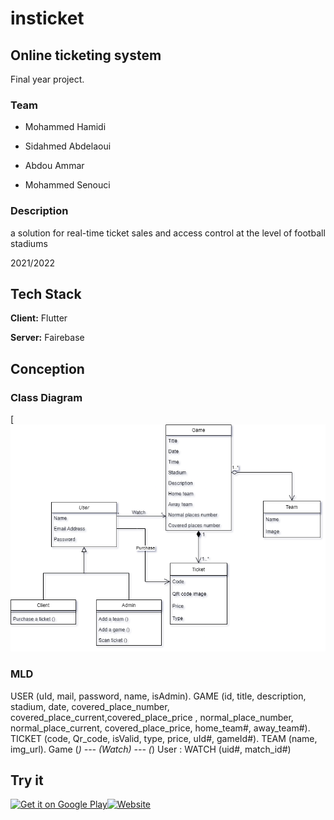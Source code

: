 # insticket
## Online ticketing system
Final year project.

### Team

- Mohammed Hamidi

- Sidahmed Abdelaoui

- Abdou Ammar

- Mohammed Senouci

### Description

a solution for real-time ticket sales and access control at the level of football stadiums

2021/2022


## Tech Stack

**Client:** Flutter

**Server:** Fairebase

## Conception

### Class Diagram
[![image.png](assets/images/classDiagram.drawio.png)

### MLD
USER (uId, mail, password, name, isAdmin).
GAME (id, title, description, stadium, date, covered_place_number,
covered_place_current,covered_place_price , normal_place_number, normal_place_current,
covered_place_price, home_team#, away_team#).
TICKET (code, Qr_code, isValid, type, price, uId#, gameId#).
TEAM (name, img_url).
Game (*) --- (Watch) --- (*) User :
WATCH (uid#, match_id#)

## Try it

[![Get it on Google Play](https://lisk.com/sites/default/files/pictures/2020-01/download_on_the_play_store_badge.svg)](https://play.google.com/store/apps/details?id=com.team4.insticket)[![Website](https://insticket.netlify.app/image/l3/web-app.png)](https://web-insticket.netlify.app)
